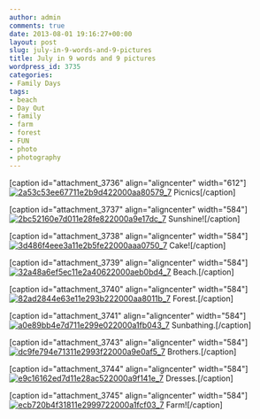```yaml
---
author: admin
comments: true
date: 2013-08-01 19:16:27+00:00
layout: post
slug: july-in-9-words-and-9-pictures
title: July in 9 words and 9 pictures
wordpress_id: 3735
categories:
- Family Days
tags:
- beach
- Day Out
- family
- farm
- forest
- FUN
- photo
- photography
---
```


[caption id="attachment_3736" align="aligncenter" width="612"][![2a53c53ee67711e2b9d422000aa80579_7](http://www.outmumbered.com/wp-content/uploads/2013/08/2a53c53ee67711e2b9d422000aa80579_7.jpg)](http://www.outmumbered.com/wp-content/uploads/2013/08/2a53c53ee67711e2b9d422000aa80579_7.jpg) Picnics[/caption]

[caption id="attachment_3737" align="aligncenter" width="584"][![2bc52160e7d011e28fe822000a9e17dc_7](http://www.outmumbered.com/wp-content/uploads/2013/08/2bc52160e7d011e28fe822000a9e17dc_7.jpg)](http://www.outmumbered.com/wp-content/uploads/2013/08/2bc52160e7d011e28fe822000a9e17dc_7.jpg) Sunshine![/caption]





[caption id="attachment_3738" align="aligncenter" width="584"][![3d486f4eee3a11e2b5fe22000aaa0750_7](http://www.outmumbered.com/wp-content/uploads/2013/08/3d486f4eee3a11e2b5fe22000aaa0750_7.jpg)](http://www.outmumbered.com/wp-content/uploads/2013/08/3d486f4eee3a11e2b5fe22000aaa0750_7.jpg) Cake![/caption]

[caption id="attachment_3739" align="aligncenter" width="584"][![32a48a6ef5ec11e2a40622000aeb0bd4_7](http://www.outmumbered.com/wp-content/uploads/2013/08/32a48a6ef5ec11e2a40622000aeb0bd4_7.jpg)](http://www.outmumbered.com/wp-content/uploads/2013/08/32a48a6ef5ec11e2a40622000aeb0bd4_7.jpg) Beach.[/caption]

[caption id="attachment_3740" align="aligncenter" width="584"][![82ad2844e63e11e293b222000aa8011b_7](http://www.outmumbered.com/wp-content/uploads/2013/08/82ad2844e63e11e293b222000aa8011b_7.jpg)](http://www.outmumbered.com/wp-content/uploads/2013/08/82ad2844e63e11e293b222000aa8011b_7.jpg) Forest.[/caption]

[caption id="attachment_3741" align="aligncenter" width="584"][![a0e89bb4e7d711e299e022000a1fb043_7](http://www.outmumbered.com/wp-content/uploads/2013/08/a0e89bb4e7d711e299e022000a1fb043_7.jpg)](http://www.outmumbered.com/wp-content/uploads/2013/08/a0e89bb4e7d711e299e022000a1fb043_7.jpg) Sunbathing.[/caption]

[caption id="attachment_3743" align="aligncenter" width="584"][![dc9fe794e71311e2993f22000a9e0af5_7](http://www.outmumbered.com/wp-content/uploads/2013/08/dc9fe794e71311e2993f22000a9e0af5_7.jpg)](http://www.outmumbered.com/wp-content/uploads/2013/08/dc9fe794e71311e2993f22000a9e0af5_7.jpg) Brothers.[/caption]

[caption id="attachment_3744" align="aligncenter" width="584"][![e9c16162ed7d11e28ac522000a9f141e_7](http://www.outmumbered.com/wp-content/uploads/2013/08/e9c16162ed7d11e28ac522000a9f141e_7.jpg)](http://www.outmumbered.com/wp-content/uploads/2013/08/e9c16162ed7d11e28ac522000a9f141e_7.jpg) Dresses.[/caption]

[caption id="attachment_3745" align="aligncenter" width="584"][![ecb720b4f31811e2999722000a1fcf03_7](http://www.outmumbered.com/wp-content/uploads/2013/08/ecb720b4f31811e2999722000a1fcf03_7.jpg)](http://www.outmumbered.com/wp-content/uploads/2013/08/ecb720b4f31811e2999722000a1fcf03_7.jpg) Farm![/caption]

